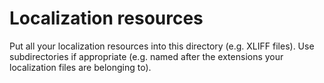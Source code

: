 Localization resources
======================

Put all your localization resources into this directory (e.g. XLIFF files). Use subdirectories if appropriate (e.g. named after the extensions your localization files are belonging to).